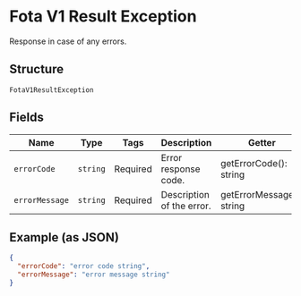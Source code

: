 
# Fota V1 Result Exception

Response in case of any errors.

## Structure

`FotaV1ResultException`

## Fields

| Name | Type | Tags | Description | Getter | Setter |
|  --- | --- | --- | --- | --- | --- |
| `errorCode` | `string` | Required | Error response code. | getErrorCode(): string | setErrorCode(string errorCode): void |
| `errorMessage` | `string` | Required | Description of the error. | getErrorMessage(): string | setErrorMessage(string errorMessage): void |

## Example (as JSON)

```json
{
  "errorCode": "error code string",
  "errorMessage": "error message string"
}
```


